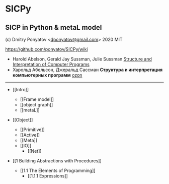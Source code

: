 #  SICPy
## SICP in Python &amp; metaL model

(c) Dmitry Ponyatov <<dponyatov@gmail.com>> 2020 MIT

https://github.com/ponyatov/SICPy/wiki

*  Harold Abelson, Gerald Jay Sussman, Julie Sussman [Structure and Interpretation of Computer Programs](https://mitpress.mit.edu/sites/default/files/sicp/full-text/book/book.html)
* Харольд Абельсон, Джеральд Сассман **Структура и интерпретация компьютерных программ** [ozon](https://www.ozon.ru/context/detail/id/5322055/)

***

* [[Intro]]
  * [[Frame model]]
  * [[object graph]]
  * [[metaL]]
* [[Object]]
  * [[Primitive]]
  * [[Active]]
  * [[Meta]]
  * [[IO]]
    * [[Net]]

* [[1  Building Abstractions with Procedures]]
  * [[1.1  The Elements of Programming]]
    * [[1.1.1  Expressions]]
